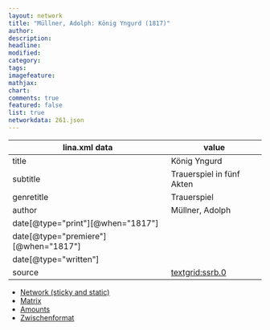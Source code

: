 ```yaml
---
layout: network
title: "Müllner, Adolph: König Yngurd (1817)"
author:
description:
headline:
modified:
category:
tags:
imagefeature: 
mathjax: 
chart: 
comments: true
featured: false
list: true
networkdata: 261.json
---
```

lina.xml data  | value
------------- | -------------
title|König Yngurd
subtitle|Trauerspiel in fünf Akten
genretitle|Trauerspiel
author|Müllner, Adolph
date[@type="print"][@when="1817"]|
date[@type="premiere"][@when="1817"]|
date[@type="written"]|
source|[textgrid:ssrb.0](https://textgridlab.org/1.0/tgcrud-public/rest/textgrid:ssrb.0/data)



* [Network (sticky and static)](/linas/network261)
* [Matrix](/linas/matrix261)
* [Amounts](/linas/amount261)
* [Zwischenformat](/linas/lina261 )

